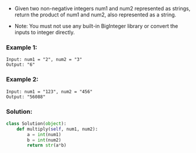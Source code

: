 - Given two non-negative integers num1 and num2 represented as strings, return the product of num1 and num2, also represented as a string.

- Note: You must not use any built-in BigInteger library or convert the inputs to integer directly.

### Example 1:
```
Input: num1 = "2", num2 = "3"
Output: "6"
```

### Example 2:
```
Input: num1 = "123", num2 = "456"
Output: "56088"
```

### Solution: 
```python
class Solution(object):
    def multiply(self, num1, num2):
        a = int(num1)
        b = int(num2)
        return str(a*b)
```